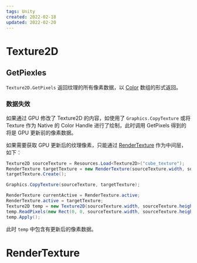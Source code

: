 ```yaml
---
tags: Unity
created: 2022-02-18
updated: 2022-02-20
---
```


# Texture2D

## GetPiexles

`Texture2D.GetPixels` 返回纹理的所有像素数据，以 [Color](Color%20vs%20Color32.md#Color) 数组的形式返回。

### 数据失效

如果通过 GPU 修改了 Texture2D 的内容，如使用了 `Graphics.CopyTexture` 或将 Texture 作为 Native 的 Color Handle 进行了绘制，此时调用 GetPixels 得到的将是 GPU 更新前的像素数据。

如果需要获取 GPU 更新后的纹理像素，只能通过 [RenderTexture](#RenderTexture) 作为中间层，如下：
```csharp
Texture2D sourceTexture = Resources.Load<Texture2D>("cube_texture");
RenderTexture targetTexture = new RenderTexture(sourceTexture.width, sourceTexture.height, 0);
targetTexture.Create();

Graphics.CopyTexture(sourceTexture, targetTexture);

RenderTexture currentActive = RenderTexture.active;
RenderTexture.active = targetTexture;
Texture2D temp = new Texture2D(sourceTexture.width, sourceTexture.height);
temp.ReadPixels(new Rect(0, 0, sourceTexture.width, sourceTexture.height), 0, 0);
temp.Apply();
```

此时 `temp` 中包含有更新后的像素数据。

# RenderTexture
